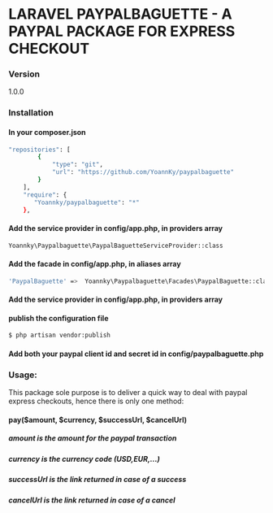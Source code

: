 # LARAVEL PAYPALBAGUETTE - A PAYPAL PACKAGE FOR EXPRESS CHECKOUT

### Version
1.0.0


### Installation
#### In your composer.json
```sh
"repositories": [
        {
            "type": "git",
            "url": "https://github.com/YoannKy/paypalbaguette"
        }
    ],
    "require": {
       "Yoannky/paypalbaguette": "*"
    },
```
#### Add the service provider in config/app.php, in providers array
```sh
Yoannky\Paypalbaguette\PaypalBaguetteServiceProvider::class
```
#### Add the facade in config/app.php, in aliases array
```sh
'PaypalBaguette' =>  Yoannky\Paypalbaguette\Facades\PaypalBaguette::class
```
#### Add the service provider in config/app.php, in providers array

#### publish the configuration file
```sh
$ php artisan vendor:publish
```
#### Add both your paypal client id and secret id in config/paypalbaguette.php

### Usage:
This package sole purpose is to deliver a quick way to deal with paypal express checkouts, hence there is only one method:

#### pay($amount, $currency, $successUrl, $cancelUrl)
##### amount is the amount for the paypal transaction
##### currency is the currency code (USD,EUR,...)
##### successUrl is the link returned in case of a success
##### cancelUrl is the link returned in case of a cancel 